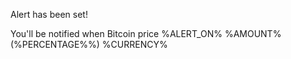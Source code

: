 Alert has been set\!

You'll be notified when Bitcoin price %ALERT_ON% %AMOUNT% (%PERCENTAGE%%) %CURRENCY%
